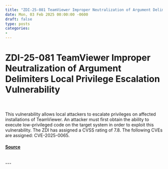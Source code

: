 ```yaml
---
title: "ZDI-25-081 TeamViewer Improper Neutralization of Argument Delimiters Local Privilege Escalation Vulnerability"
date: Mon, 03 Feb 2025 00:00:00 -0600
draft: false
type: posts
categories: 
- 
---
```

# ZDI-25-081 TeamViewer Improper Neutralization of Argument Delimiters Local Privilege Escalation Vulnerability

<br/>

<br/>
This vulnerability allows local attackers to escalate privileges on affected installations of TeamViewer. An attacker must first obtain the ability to execute low-privileged code on the target system in order to exploit this vulnerability. The ZDI has assigned a CVSS rating of 7.8. The following CVEs are assigned: CVE-2025-0065.

#### [Source](http://www.zerodayinitiative.com/advisories/ZDI-25-081/)

<br/>
---
